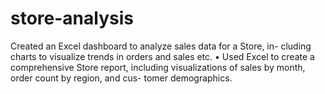 # store-analysis
Created an Excel dashboard to analyze sales data for a Store, in-
cluding charts to visualize trends in orders and sales etc.
• Used Excel to create a comprehensive Store report, including
visualizations of sales by month, order count by region, and cus-
tomer demographics.
